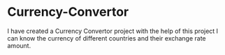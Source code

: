 # Currency-Convertor
I have created a Currency Convertor project with the help of this project I can know the currency of different countries and their exchange rate amount.
